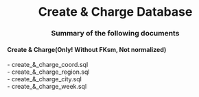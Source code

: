 <h1 align='center'>Create & Charge Database</h1>
<h3 align='center'>Summary of the following documents</h3>
<h4 align='center left'>Create & Charge(Only! Without FKsm, Not normalized)</h4> 
- create_&_charge_coord.sql </br>
- create_&_charge_region.sql </br>
- create_&_charge_city.sql </br>
- create_&_charge_week.sql </br>

